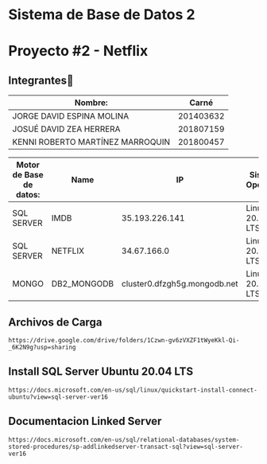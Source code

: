# Sistema de Base de Datos 2 
# Proyecto #2 - Netflix
## Integrantes💁

| Nombre:                     				 | Carné     |
| ------------------------------------------ | --------- |
| JORGE DAVID ESPINA MOLINA   				 | 201403632 |
| JOSUÉ DAVID ZEA HERRERA     				 | 201807159 |
| KENNI ROBERTO MARTÍNEZ MARROQUIN           | 201800457 |

| Motor de Base de datos:     | Name     			| IP           	| Sistema Operativo | Password      |
| --------------------------- | ---------			|--------------	| ----------------- | ------------- |
| SQL SERVER				  | IMDB	 			|35.193.226.141	|  Linux 20.04 LTS  | BD2Proyecto2. |
| SQL SERVER   				  | NETFLIX  			|34.67.166.0   	|  Linux 20.04 LTS  | BD2Proyecto2. |
| MONGO        				  | DB2_MONGODB         |cluster0.dfzgh5g.mongodb.net| Linux 20.04 LTS                  | 8XdKTBUCq4vi3ODF |

## Archivos de Carga
	https://drive.google.com/drive/folders/1Czwn-gv6zVXZF1tWyeKkl-Qi-_6K2N9g?usp=sharing
	
## Install SQL Server Ubuntu 20.04 LTS
	https://docs.microsoft.com/en-us/sql/linux/quickstart-install-connect-ubuntu?view=sql-server-ver16
	
## Documentacion Linked Server
	https://docs.microsoft.com/en-us/sql/relational-databases/system-stored-procedures/sp-addlinkedserver-transact-sql?view=sql-server-ver16
	
